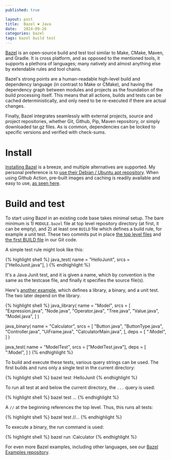 ```yaml
---
published: true

layout: post
title:  Bazel ❤ Java
date:   2024-09-26
categories: bazel 
tags: bazel build test
---
```


[Bazel][bazel] is an open-source build and test tool similar to Make, CMake, Maven, and Gradle. It is cross platform, and as opposed to the mentioned tools, it supports a plethora of languages; many natively and almost anything else by extendable rules and tool chains.

Bazel's strong points are a human-readable high-level build and dependency language (in contrast to Make or CMake), and having the dependency graph between modules and projects as the foundation of the build processing itself. This means that all actions, builds and tests can be cached deterministically, and only need to be re-executed if there are actual changes.

Finally, Bazel integrates seamlessly with external projects, source and project repositories, whether Git, Github, Pip, Maven repository, or simply downloaded tar.gz files. As is common, dependencies can be locked to specific versions and verified with check-sums.

# Install

[Installing Bazel][install] is a breeze, and multiple alternatives are supported. My personal preference is to [use their Debian / Ubuntu apt repository][apt]. When using Github Action, pre-built images and caching is readily available and easy to use, [as seen here][bazel_action].

# Build and test

To start using Bazel in an existing code base takes minimal setup. The bare minimum is 1) `MODULE.bazel` file at top level repository directory (at first, it can be empty), and 2) at least one `BUILD` file which defines a build rule, for example a unit test. These two commits put in place [the top level files][MODULE] and [the first BUILD file][first] in our Git code.

A simple test rule might look like this:

{% highlight shell %}
java_test(
    name = "HelloJunit",
    srcs = ["HelloJunit.java"],
)
{% endhighlight %}

It's a Java Junit test, and it is given a name, which by convention is the same as the testcase file, and finally it specifies the source file(s).

Here's [another example][calc], which defines a library, a binary, and a unit test. The two later depend on the library.

{% highlight shell %}
java_library(
    name = "Model",
    srcs = [
	"Expression.java",
	"Node.java",
	"Operator.java",
	"Tree.java",
	"Value.java",
        "Model.java",
    ]
)

java_binary(
    name = "Calculator",
    srcs = [
	"Button.java",
	"ButtonType.java",
	"Controller.java",
	"UiFrame.java",
        "CalculatorMain.java",
    ],
    deps = [
        ":Model",
    ]
)

java_test(
    name = "ModelTest",
    srcs = ["ModelTest.java"],
    deps = [
        ":Model",
    ]
)
{% endhighlight %}

To build and execute these tests, various query strings can be used. The first builds and runs only a single test in the current directory:

{% highlight shell %}
bazel test :HelloJunit
{% endhighlight %}

To run all test at and below the current directory, the `...` query is used:

{% highlight shell %}
bazel test ...
{% endhighlight %}

A `//` at the beginning references the top level. Thus, this runs all tests:

{% highlight shell %}
bazel test //...
{% endhighlight %}

To execute a binary, the run command is used:

{% highlight shell %}
bazel run :Calculator
{% endhighlight %}

For even more Bazel examples, including other languages, see our [Bazel Examples repository][bazel_examples].


[bazel]: https://bazel.build
[install]: https://bazel.build/install
[apt]: https://bazel.build/install/ubuntu
[bazel_action]: https://github.com/hblok/rememberjava/blob/master/.github/workflows/main.yml
[MODULE]: https://github.com/hblok/rememberjava/commit/f578aa4a8a92595268dd080036e8aeb09988df1a
[first]: https://github.com/hblok/rememberjava/commit/91970013f9b173d8a1fa21c0c06269677e941265
[calc]: https://github.com/hblok/rememberjava/blob/master/_includes/src/com/rememberjava/calc/BUILD
[bazel_examples]: https://github.com/hblok/bazel_examples
